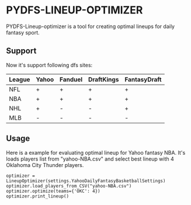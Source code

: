 # PYDFS-LINEUP-OPTIMIZER
PYDFS-Lineup-optimizer is a tool for creating optimal lineups for daily fantasy sport. 

## Support
Now it's support following dfs sites:

League | Yahoo | Fanduel | DraftKings | FantasyDraft 
----- | ----- | ----- | ----- | ----- 
NFL | + | + | + | + 
NBA | + | + | + | + 
NHL | + | - | - | + 
MLB | - | - | - | - 

## Usage
Here is a example for evaluating optimal lineup for Yahoo fantasy NBA. It's loads players list from "yahoo-NBA.csv" and select best lineup with 4 Oklahoma City Thunder players.
```
optimizer = LineupOptimizer(settings.YahooDailyFantasyBasketballSettings)
optimizer.load_players_from_CSV("yahoo-NBA.csv")
optimizer.optimize(teams={'OKC': 4})
optimizer.print_lineup()
```
